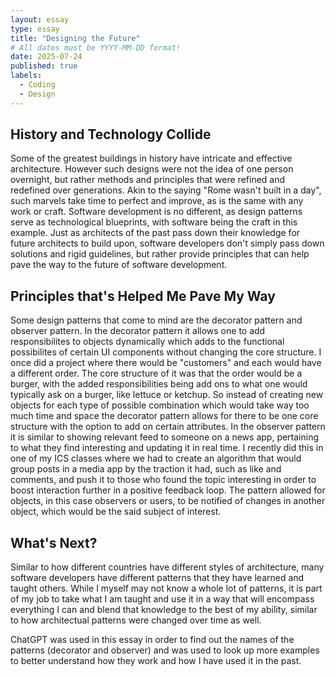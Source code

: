 ```yaml
---
layout: essay
type: essay
title: "Designing the Future"
# All dates must be YYYY-MM-DD format!
date: 2025-07-24
published: true
labels:
  - Coding
  - Design
---
```




## History and Technology Collide

  Some of the greatest buildings in history have intricate and effective architecture. However such designs were not the idea of one person overnight, but rather methods and principles that were refined and redefined over generations. Akin to the saying "Rome wasn't built in a day", such marvels take time to perfect and improve, as is the same with any work or craft. Software development is no different, as design patterns serve as technological blueprints, with software being the craft in this example. Just as architects of the past pass down their knowledge for future architects to build upon, software developers don't simply pass down solutions and rigid guidelines, but rather provide principles that can help pave the way to the future of software development.

## Principles that's Helped Me Pave My Way

  Some design patterns that come to mind are the decorator pattern and observer pattern. In the decorator pattern it allows one to add responsibilites to objects dynamically which adds to the functional possibilites of certain UI components without changing the core structure. I once did a project where there would be "customers" and each would have a different order. The core structure of it was that the order would be a burger, with the added responsibilities being add ons to what one would typically ask on a burger, like lettuce or ketchup. So instead of creating new objects for each type of possible combination which would take way too much time and space the decorator pattern allows for there to be one core structure with the option to add on certain attributes. In the observer pattern it is similar to showing relevant feed to someone on a news app, pertaining to what they find interesting and updating it in real time. I recently did this in one of my ICS classes where we had to create an algorithm that would group posts in a media app by the traction it had, such as like and comments, and push it to those who found the topic interesting in order to boost interaction further in a positive feedback loop. The pattern allowed for objects, in this case observers or users, to be notified of changes in another object, which would be the said subject of interest.

## What's Next?

  Similar to how different countries have different styles of architecture, many software developers have different patterns that they have learned and taught others. While I myself may not know a whole lot of patterns, it is part of my job to take what I am taught and use it in a way that will encompass everything I can and blend that knowledge to the best of my ability, similar to how architectual patterns were changed over time as well.

ChatGPT was used in this essay in order to find out the names of the patterns (decorator and observer) and was used to look up more examples to better understand how they work and how I have used it in the past.


